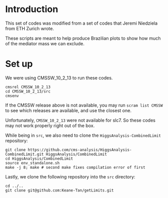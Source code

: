 # Introduction
This set of codes was modified from a set of codes that Jeremi Niedziela from ETH Zurich wrote.  

These scripts are meant to help produce Brazilian plots to show how much of the mediator mass we can exclude.

# Set up
We were using CMSSW_10_2_13 to run these codes.
```
cmsrel CMSSW_10_2_13
cd CMSSW_10_2_13/src
cmsenv
```
If the CMSSW release above is not available, you may run `scram list CMSSW` to see which releases are available, and use the closest one.

Unfortunately, `CMSSW_10_2_13` were not available for slc7. So these codes may not work properly right out of the box.

While being in `src`, we also need to clone the `HiggsAnalysis-CombinedLimit` repository:
```
git clone https://github.com/cms-analysis/HiggsAnalysis-CombinedLimit.git HiggsAnalysis/CombinedLimit
cd HiggsAnalysis/CombinedLimit
source env_standalone.sh 
make -j 8; make # second make fixes compilation error of first
```
Lastly, we clone the following repository into the `src` directory:
```
cd ../..
git clone git@github.com:Keane-Tan/getLimits.git
```

# 